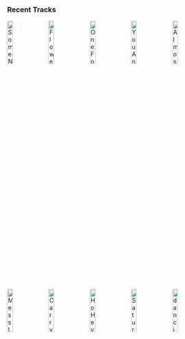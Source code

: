 ### Recent Tracks
[<img src='https://lastfm.freetls.fastly.net/i/u/300x300/23c8bf46a0794deeb989fb2edd8b1e76.png' width='16%' height='16%' alt='Some Nights'>](https://www.last.fm/music/fun./_/some%2bnights)&nbsp;&nbsp;&nbsp;&nbsp;[<img src='https://lastfm.freetls.fastly.net/i/u/300x300/d729c74038524c40b775b11d3a51855d.png' width='16%' height='16%' alt='Flowers in Your Hair'>](https://www.last.fm/music/the%2blumineers/_/flowers%2bin%2byour%2bhair)&nbsp;&nbsp;&nbsp;&nbsp;[<img src='https://lastfm.freetls.fastly.net/i/u/300x300/9bfe9ba392c6d64625db0d28c9dc64cb.png' width='16%' height='16%' alt='One Foot'>](https://www.last.fm/music/walk%2bthe%2bmoon/_/one%2bfoot)&nbsp;&nbsp;&nbsp;&nbsp;[<img src='https://lastfm.freetls.fastly.net/i/u/300x300/4b8dc424d4a0c7a61538530af0e32243.png' width='16%' height='16%' alt='You And I'>](https://www.last.fm/music/barns%2bcourtney/_/you%2band%2bi)&nbsp;&nbsp;&nbsp;&nbsp;[<img src='https://lastfm.freetls.fastly.net/i/u/300x300/32cc861c9a634244bdc5952f6b80d050.png' width='16%' height='16%' alt='Almost (Sweet Music)'>](https://www.last.fm/music/hozier/_/almost%2b%2528sweet%2bmusic%2529)&nbsp;&nbsp;&nbsp;&nbsp;<br>[<img src='https://lastfm.freetls.fastly.net/i/u/300x300/8e9b587a6f577478e9e6480235811f7d.png' width='16%' height='16%' alt='Mess Is Mine'>](https://www.last.fm/music/vance%2bjoy/_/mess%2bis%2bmine)&nbsp;&nbsp;&nbsp;&nbsp;[<img src='https://lastfm.freetls.fastly.net/i/u/300x300/23c8bf46a0794deeb989fb2edd8b1e76.png' width='16%' height='16%' alt='Carry On'>](https://www.last.fm/music/fun./_/carry%2bon)&nbsp;&nbsp;&nbsp;&nbsp;[<img src='https://lastfm.freetls.fastly.net/i/u/300x300/d729c74038524c40b775b11d3a51855d.png' width='16%' height='16%' alt='Ho Hey'>](https://www.last.fm/music/the%2blumineers/_/ho%2bhey)&nbsp;&nbsp;&nbsp;&nbsp;[<img src='https://lastfm.freetls.fastly.net/i/u/300x300/f549a8f9ff963e15d4fe34a02c0159a0.png' width='16%' height='16%' alt='Saturday Sun'>](https://www.last.fm/music/vance%2bjoy/_/saturday%2bsun)&nbsp;&nbsp;&nbsp;&nbsp;[<img src='https://lastfm.freetls.fastly.net/i/u/300x300/afe06c1648cf6f16030bb9cd5639a52f.png' width='16%' height='16%' alt='dancing around'>](https://www.last.fm/music/flor/_/dancing%2baround)&nbsp;&nbsp;&nbsp;&nbsp;<br>
